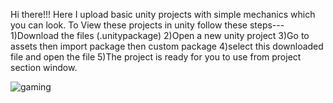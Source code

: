 Hi there!!!
Here I upload basic unity projects with simple mechanics which you can look.
To View these projects in unity follow these steps---
1)Download the files (.unitypackage)
2)Open a new unity project
3)Go to assets then import package then custom package
4)select this downloaded file and open the file
5)The project is ready for you to use from project section window.


![gaming](https://github.com/Saurabh5240/GameDev-Unity/assets/129985013/5460a040-db0b-4a4b-9d7a-fd05929dff65)
